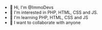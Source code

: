 - 👋 Hi, I'm @ImmoDevs
- 👀 I'm interested in PHP, HTML, CSS and JS.
- 🌱 I'm learning PHP, HTML, CSS and JS
- 💞️ I want to collaborate with anyone

<!---
ImmoDevs/ImmoDevs is a starter ✨ repository ✨ because `README.md` (this file) appears in your GitHub profile.
You can click the Preview link to see your changes.
--->
